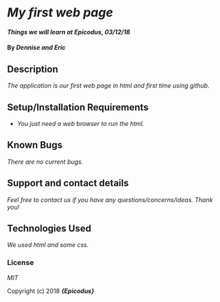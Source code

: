 # _My first web page_

#### _Things we will learn at Epicodus, 03/12/18_

#### By _**Dennise and Eric**_

## Description

_The application is our first web page in html and first time using github._

## Setup/Installation Requirements

* _You just need a web browser to run the html._


## Known Bugs

_There are no current bugs._

## Support and contact details

_Feel free to contact us if you have any questions/concerns/ideas. Thank you!_

## Technologies Used

_We used html and some css._

### License

*MIT*

Copyright (c) 2018 **_{Epicodus}_**
